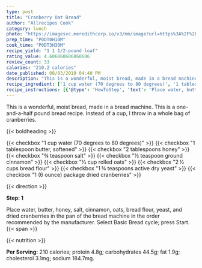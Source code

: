```yaml
---
type: post
title: "Cranberry Oat Bread"
author: "Allrecipes Cook"
category: lunch
photo: "https://imagesvc.meredithcorp.io/v3/mm/image?url=https%3A%2F%2Fimages.media-allrecipes.com%2Fuserphotos%2F3783891.jpg"
prep_time: "P0DT0H10M"
cook_time: "P0DT3H30M"
recipe_yield: "1 1 1/2-pound loaf"
rating_value: 4.606060606060606
review_count: 33
calories: "210.2 calories"
date_published: 08/03/2019 04:40 PM
description: "This is a wonderful, moist bread, made in a bread machine. This is a one-and-a-half pound bread recipe. Instead of a cup, I throw in a whole bag of cranberries."
recipe_ingredient: ['1 cup water (70 degrees to 80 degrees)', '1 tablespoon butter, softened', '2 tablespoons honey', '¾ teaspoon salt', '½ teaspoon ground cinnamon', '⅓ cup rolled oats', '2\u2009½ cups bread flour', '1\u2009¾ teaspoons active dry yeast', '1 (6 ounce) package dried cranberries']
recipe_instructions: [{'@type': 'HowToStep', 'text': 'Place water, butter, honey, salt, cinnamon, oats, bread flour, yeast, and dried cranberries in the pan of the bread machine in the order recommended by the manufacturer. Select Basic Bread cycle; press Start.\n'}]
---
```


This is a wonderful, moist bread, made in a bread machine. This is a one-and-a-half pound bread recipe. Instead of a cup, I throw in a whole bag of cranberries. 

{{< boldheading >}}

{{< checkbox "1 cup water (70 degrees to 80 degrees)" >}}
{{< checkbox "1 tablespoon butter, softened" >}}
{{< checkbox "2 tablespoons honey" >}}
{{< checkbox "¾ teaspoon salt" >}}
{{< checkbox "½ teaspoon ground cinnamon" >}}
{{< checkbox "⅓ cup rolled oats" >}}
{{< checkbox "2 ½ cups bread flour" >}}
{{< checkbox "1 ¾ teaspoons active dry yeast" >}}
{{< checkbox "1 (6 ounce) package dried cranberries" >}}


{{< direction >}}

**Step: 1**

Place water, butter, honey, salt, cinnamon, oats, bread flour, yeast, and dried cranberries in the pan of the bread machine in the order recommended by the manufacturer. Select Basic Bread cycle; press Start.{{< span >}}

{{< nutrition >}}

**Per Serving:** 210 calories; protein 4.8g; carbohydrates 44.5g; fat 1.9g; cholesterol 3.1mg; sodium 184.7mg.